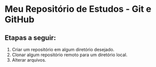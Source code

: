 # Meu Repositório de Estudos - Git e GitHub

## Etapas a seguir:

1. Criar um repositório em algum diretório desejado.
2. Clonar algum repositório remoto para um diretório local.
3. Alterar arquivos. 